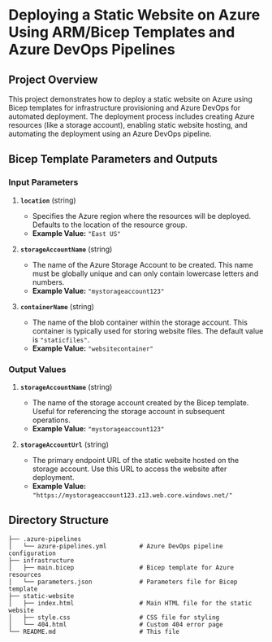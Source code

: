 # Deploying a Static Website on Azure Using ARM/Bicep Templates and Azure DevOps Pipelines

## Project Overview

This project demonstrates how to deploy a static website on Azure using Bicep templates for infrastructure provisioning and Azure DevOps for automated deployment. The deployment process includes creating Azure resources (like a storage account), enabling static website hosting, and automating the deployment using an Azure DevOps pipeline.

## Bicep Template Parameters and Outputs

### Input Parameters

1. **`location`** (string)
   - Specifies the Azure region where the resources will be deployed. Defaults to the location of the resource group.
   - **Example Value:** `"East US"`

2. **`storageAccountName`** (string)
   - The name of the Azure Storage Account to be created. This name must be globally unique and can only contain lowercase letters and numbers.
   - **Example Value:** `"mystorageaccount123"`

3. **`containerName`** (string)
   - The name of the blob container within the storage account. This container is typically used for storing website files. The default value is `"staticfiles"`.
   - **Example Value:** `"websitecontainer"`

### Output Values

1. **`storageAccountName`** (string)
   - The name of the storage account created by the Bicep template. Useful for referencing the storage account in subsequent operations.
   - **Example Value:** `"mystorageaccount123"`

2. **`storageAccountUrl`** (string)
   - The primary endpoint URL of the static website hosted on the storage account. Use this URL to access the website after deployment.
   - **Example Value:** `"https://mystorageaccount123.z13.web.core.windows.net/"`


## Directory Structure

```plaintext
├── .azure-pipelines
│   └── azure-pipelines.yml         # Azure DevOps pipeline configuration
├── infrastructure
│   ├── main.bicep                  # Bicep template for Azure resources
│   └── parameters.json             # Parameters file for Bicep template
├── static-website
│   ├── index.html                  # Main HTML file for the static website
│   ├── style.css                   # CSS file for styling
│   └── 404.html                    # Custom 404 error page
└── README.md                       # This file
